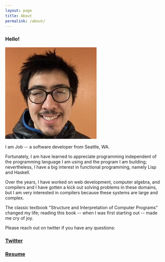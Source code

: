 ```yaml
---
layout: page
title: About
permalink: /about/
---
```


### Hello!

![image](/assets/ajob.jpeg)

I am Job -- a software developer from Seattle, WA.

Fortunately, I am have learned to appreciate programming independent of the programming language I am using and the program I am building; nevertheless, I have a big interest in functional programming, namely Lisp and Haskell. 

Over the years, I have worked on web development, computer algebra, and compilers and I have gotten a kick out solving problems in these domains, but I am very interested in compilers because these systems are large and complex. 

The classic textbook "Structure and Interpretation of Computer Programs" changed my life; reading this book -- when I was first starting out -- made me cry of joy. 

Please reach out on twitter if you have any questions:

### [Twitter](https://twitter.com/sphere_in_space)
### [Resume](/media/Resume.pdf)


